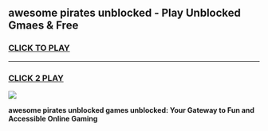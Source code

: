 
## awesome pirates unblocked - Play Unblocked Gmaes & Free
<h3>
<a href="https://news.freeplayer.one?title=awesome_pirates_unblocked&ref=16F">CLICK TO PLAY</a></h3>
<hr>

<h3>
<a href="https://news.freeplayer.one?title=awesome_pirates_unblocked&ref=16F">CLICK 2 PLAY</a>
  
</h3>

<a href="https://news.freeplayer.one?title=awesome_pirates_unblocked&ref=16F/"><img src="https://clearcache.store/games.png"></a>


**awesome pirates unblocked games unblocked: Your Gateway to Fun and Accessible Online Gaming**
